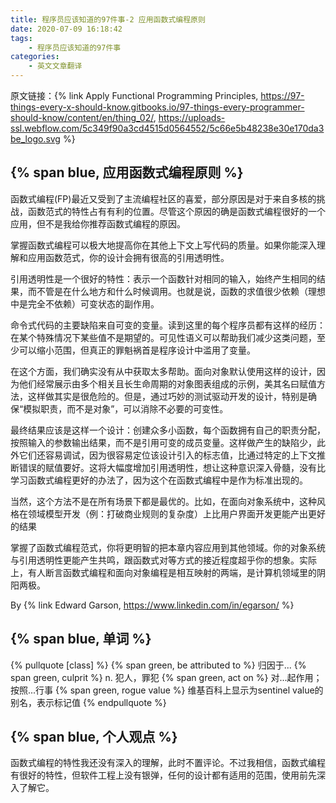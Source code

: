 ```yaml
---
title: 程序员应该知道的97件事-2 应用函数式编程原则
date: 2020-07-09 16:18:42
tags: 
	- 程序员应该知道的97件事
categories:
	- 英文文章翻译
---
```

原文链接：{% link Apply Functional Programming Principles, https://97-things-every-x-should-know.gitbooks.io/97-things-every-programmer-should-know/content/en/thing_02/, https://uploads-ssl.webflow.com/5c349f90a3cd4515d0564552/5c66e5b48238e30e170da3be_logo.svg %}

## {% span blue, 应用函数式编程原则 %}
函数式编程(FP)最近又受到了主流编程社区的喜爱，部分原因是对于来自多核的挑战，函数范式的特性占有有利的位置。尽管这个原因的确是函数式编程很好的一个应用，但不是我给你推荐函数式编程的原因。

掌握函数式编程可以极大地提高你在其他上下文上写代码的质量。如果你能深入理解和应用函数范式，你的设计会拥有很高的引用透明性。

<!-- more -->

引用透明性是一个很好的特性：表示一个函数针对相同的输入，始终产生相同的结果，而不管是在什么地方和什么时候调用。也就是说，函数的求值很少依赖（理想中是完全不依赖）可变状态的副作用。

命令式代码的主要缺陷来自可变的变量。读到这里的每个程序员都有这样的经历：在某个特殊情况下某些值不是期望的。可见性语义可以帮助我们减少这类问题，至少可以缩小范围，但真正的罪魁祸首是程序设计中滥用了变量。

在这个方面，我们确实没有从中获取太多帮助。面向对象默认使用这样的设计，因为他们经常展示由多个相关且长生命周期的对象图表组成的示例，美其名曰赋值方法，这样做其实是很危险的。但是，通过巧妙的测试驱动开发的设计，特别是确保“模拟职责，而不是对象”，可以消除不必要的可变性。

最终结果应该是这样一个设计：创建众多小函数，每个函数拥有自己的职责分配，按照输入的参数输出结果，而不是引用可变的成员变量。这样做产生的缺陷少，此外它们还容易调试，因为很容易定位该设计引入的标志值，比通过特定的上下文推断错误的赋值要好。这将大幅度增加引用透明性，想让这种意识深入骨髓，没有比学习函数式编程更好的办法了，因为这个在函数式编程中是作为标准出现的。

当然，这个方法不是在所有场景下都是最优的。比如，在面向对象系统中，这种风格在领域模型开发（例：打破商业规则的复杂度）上比用户界面开发更能产出更好的结果

掌握了函数式编程范式，你将更明智的把本章内容应用到其他领域。你的对象系统与引用透明性更能产生共鸣，跟函数式对等方式的接近程度超乎你的想象。实际上，有人断言函数式编程和面向对象编程是相互映射的两端，是计算机领域里的阴阳两极。

By {% link Edward Garson, https://www.linkedin.com/in/egarson/ %}


## {% span blue, 单词 %}
{% pullquote [class] %}
{% span green, be attributed to %}  归因于...
{% span green, culprit %}  n. 犯人，罪犯
{% span green, act on %}  对...起作用；按照...行事
{% span green, rogue value %} 维基百科上显示为sentinel value的别名，表示标记值
{% endpullquote %}

## {% span blue, 个人观点 %}
函数式编程的特性我还没有深入的理解，此时不置评论。不过我相信，函数式编程有很好的特性，但软件工程上没有银弹，任何的设计都有适用的范围，使用前先深入了解它。
